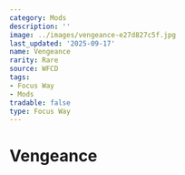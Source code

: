 ```yaml
---
category: Mods
description: ''
image: ../images/vengeance-e27d827c5f.jpg
last_updated: '2025-09-17'
name: Vengeance
rarity: Rare
source: WFCD
tags:
- Focus Way
- Mods
tradable: false
type: Focus Way
---
```


# Vengeance

